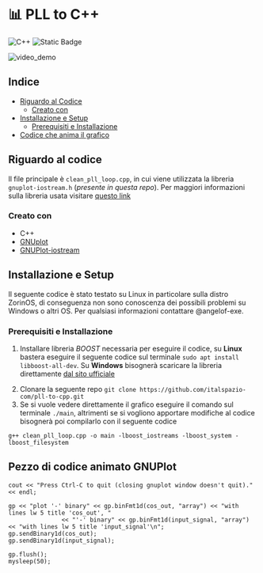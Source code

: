 # 📊 PLL to C++
![C++](https://img.shields.io/badge/c++-%2300599C.svg?style=for-the-badge&logo=c%2B%2B&logoColor=white) ![Static Badge](https://img.shields.io/badge/Linux%20OS%20-%20Linux?style=flat&logo=linux&logoColor=heavenly&logoSize=big&color=black&link=https%3A%2F%2Fwww.linux.it%2F)

![video_demo](https://github.com/italspazio-com/pll-to-cpp/blob/main/demo.gif)

## Indice
- [Riguardo al Codice](#riguardo-al-codice)
    - [Creato con](#creato-con)
- [Installazione e Setup](#installazione-e-setup)
    - [Prerequisiti e Installazione](#prerequisiti-e-installazione)
- [Codice che anima il grafico](#pezzo-di-codice-animato-GNUPlot)

## Riguardo al codice
Il file principale è `clean_pll_loop.cpp`, in cui viene utilizzata la libreria `gnuplot-iostream.h` (_presente in questa repo_). Per maggiori informazioni sulla libreria usata visitare [questo link](https://github.com/dstahlke/gnuplot-iostream)

### Creato con
- C++
- [GNUplot](http://www.gnuplot.info/)
- [GNUPlot-iostream](https://stahlke.org/dan/gnuplot-iostream/)

## Installazione e Setup
Il seguente codice è stato testato su Linux in particolare sulla distro ZorinOS, di conseguenza non sono conoscenza dei possibili problemi su Windows o altri OS. Per qualsiasi informazioni contattare @angelof-exe. 

### Prerequisiti e Installazione
1) Installare libreria _BOOST_ necessaria per eseguire il codice, su **Linux** bastera eseguire il seguente codice sul terminale `sudo apt install libboost-all-dev`. Su **Windows** bisognerà scaricare la libreria direttamente [dal sito ufficiale](https://www.boost.org/users/download/)
2. Clonare la seguente repo  `git clone https://github.com/italspazio-com/pll-to-cpp.git`
3. Se si vuole vedere direttamente il grafico eseguire il comando sul terminale `./main`, altrimenti se si vogliono apportare modifiche al codice bisognerà poi compilarlo con il seguente codice
```
g++ clean_pll_loop.cpp -o main -lboost_iostreams -lboost_system -lboost_filesystem
```


##  Pezzo di codice animato GNUPlot
```            
cout << "Press Ctrl-C to quit (closing gnuplot window doesn't quit)." << endl;

gp << "plot '-' binary" << gp.binFmt1d(cos_out, "array") << "with lines lw 5 title 'cos_out', "
               << "'-' binary" << gp.binFmt1d(input_signal, "array") << "with lines lw 5 title 'input_signal'\n";
gp.sendBinary1d(cos_out);
gp.sendBinary1d(input_signal);

gp.flush();
mysleep(50);
```
